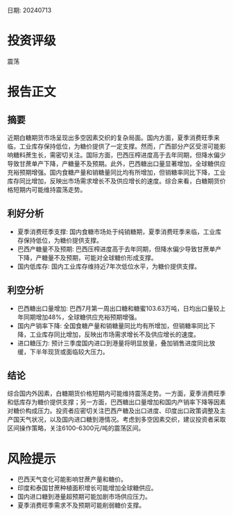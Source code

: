 
日期: 20240713

# 投资评级

震荡

# 报告正文

## 摘要

近期白糖期货市场呈现出多空因素交织的复杂局面。国内方面，夏季消费旺季来临，工业库存保持低位，为糖价提供了一定支撑。然而，广西部分产区受涝可能影响糖料蔗生长，需密切关注。国际方面，巴西压榨进度高于去年同期，但降水偏少导致甘蔗单产下降，产糖量不及预期。此外，巴西糖出口量显著增加，全球糖供应充裕预期增强。国内食糖产量和销糖量同比均有所增加，但销糖率同比下降，工业库存同比增加，反映出市场需求增长不及供应增长的速度。综合来看，白糖期货价格短期内可能维持震荡走势。

## 利好分析

* 夏季消费旺季支撑: 国内食糖市场处于纯销糖期，夏季消费旺季来临，工业库存保持低位，为糖价提供支撑。
* 巴西产糖量不及预期: 巴西压榨进度高于去年同期，但降水偏少导致甘蔗单产下降，产糖量不及预期，可能对全球糖价形成支撑。
* 国内低库存: 国内工业库存维持近7年次低位水平，为糖价提供支撑。

## 利空分析

* 巴西糖出口量增加: 巴西7月第一周出口糖和糖蜜103.63万吨，日均出口量较上年同期增加48%，全球糖供应充裕预期增强。
* 国内产销率下降: 全国食糖产量和销糖量同比均有所增加，但销糖率同比下降，工业库存同比增加，反映出市场需求增长不及供应增长的速度。
* 进口糖压力: 预计三季度国内进口到港量将明显放量，叠加销售进度同比放缓，下半年现货或面临较大压力。

## 结论

综合国内外因素，白糖期货价格短期内可能维持震荡走势。一方面，夏季消费旺季和低库存为糖价提供支撑；另一方面，巴西糖出口量增加和国内产销率下降等因素对糖价构成压力。投资者应密切关注巴西产糖及出口进度、印度出口政策调整及主产国天气状况，以及国内进口糖到港情况。考虑到多空因素交织，建议投资者采取区间操作策略，关注6100-6300元/吨的震荡区间。

# 风险提示

* 巴西天气变化可能影响甘蔗产量和糖价。
* 印度和泰国甘蔗种植面积增长可能增加全球糖供应。
* 国内进口糖到港量超预期可能加剧市场供应压力。
* 夏季消费旺季需求不及预期可能削弱糖价支撑。

